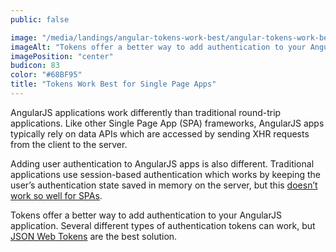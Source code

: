```yaml
---
public: false

image: "/media/landings/angular-tokens-work-best/angular-tokens-work-best.png"
imageAlt: "Tokens offer a better way to add authentication to your AngularJS application"
imagePosition: "center"
budicon: 83
color: "#68BF95"
title: "Tokens Work Best for Single Page Apps"
---
```

AngularJS applications work differently than traditional round-trip applications. Like other Single Page App (SPA) frameworks, AngularJS apps typically rely on data APIs which are accessed by sending XHR requests from the client to the server. 

Adding user authentication to AngularJS apps is also different. Traditional applications use session-based authentication which works by keeping the user’s authentication state saved in memory on the server, but this [doesn’t work so well for SPAs](https://auth0.com/blog/2015/09/28/5-steps-to-add-modern-authentication-to-legacy-apps-using-jwts/).

Tokens offer a better way to add authentication to your AngularJS application. Several different types of authentication tokens can work, but [JSON Web Tokens](jwt.io/introduction) are the best solution.